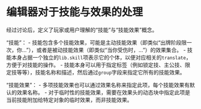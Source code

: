 # 编辑器对于技能与效果的处理

经过讨论后，定义了玩家或用户理解的“技能”与“技能效果”概念。

“技能”：
    - 技能包含多个技能效果，可能是主动技能效果（即类似“出牌阶段限一次，你...”），或者是被动技能效果（即类似“当你受伤时，...”）的效果集合。
    - 技能本身占据一个独立的`lib.skill`项表示它的个体，以便对应相关的`translate`，方便于对技能的操作。
    - 技能本身可以用于指定标签（例如锁定技、主公技、限定技等等），技能名称和描述，然后通过`group`字段来指定它所有的技能效果。

“技能效果”：
    - 多项技能效果也可以通过效果名称来指定此项，每个技能效果有默认的效果名称。
    - 对于临时性的技能效果，需要在效果头的动态块中指定此项是当前技能附加给特定对象的临时效果，而非技能效果。